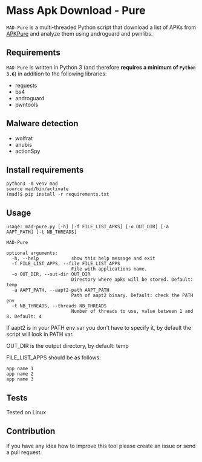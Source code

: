 # Mass Apk Download - Pure

`MAD-Pure` is a multi-threaded Python script that download a list of APKs from [APKPure](https://apkpure.com/) and analyze them using androguard and pwnlibs.

## Requirements
`MAD-Pure` is written in Python 3 (and therefore **requires a minimum of `Python 3.6`**) in addition to the following libraries:
- requests
- bs4
- androguard 
- pwntools

## Malware detection
- wolfrat
- anubis
- actionSpy

## Install requirements
```
python3 -m venv mad
source mad/bin/activate
(mad)$ pip install -r requirements.txt
```
## Usage
```
usage: mad-pure.py [-h] [-f FILE_LIST_APKS] [-o OUT_DIR] [-a AAPT_PATH] [-t NB_THREADS]

MAD-Pure

optional arguments:
  -h, --help            show this help message and exit
  -f FILE_LIST_APPS, --file FILE_LIST_APPS
                        File with applications name.
  -o OUT_DIR, --out-dir OUT_DIR
                        Directory where apks will be stored. Default: temp
  -a AAPT_PATH, --aapt2-path AAPT_PATH
                        Path of aapt2 binary. Default: check the PATH env
  -t NB_THREADS, --threads NB_THREADS
                        Number of threads to use, value between 1 and 8. Default: 4
```
If aapt2 is in your PATH env var you don't have to specify it, by default the script will look in PATH var.

OUT_DIR is the output directory, by default: temp

FILE_LIST_APPS should be as follows:
```
app name 1
app name 2
app name 3
```

## Tests
Tested on Linux 

## Contribution
If you have any idea how to improve this tool please create an issue or send a pull request.